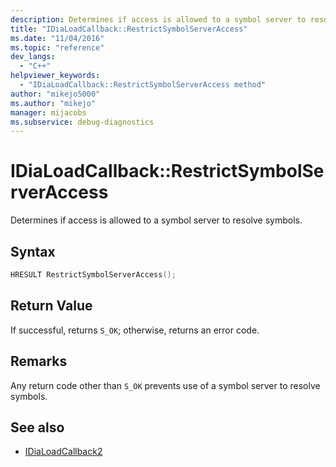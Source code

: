 ```yaml
---
description: Determines if access is allowed to a symbol server to resolve symbols.
title: "IDiaLoadCallback::RestrictSymbolServerAccess"
ms.date: "11/04/2016"
ms.topic: "reference"
dev_langs:
  - "C++"
helpviewer_keywords:
  - "IDiaLoadCallback::RestrictSymbolServerAccess method"
author: "mikejo5000"
ms.author: "mikejo"
manager: mijacobs
ms.subservice: debug-diagnostics
---
```


# IDiaLoadCallback::RestrictSymbolServerAccess

Determines if access is allowed to a symbol server to resolve symbols.

## Syntax

```c++
HRESULT RestrictSymbolServerAccess();
```

## Return Value

If successful, returns `S_OK`; otherwise, returns an error code.

## Remarks

Any return code other than `S_OK` prevents use of a symbol server to resolve symbols.

## See also

- [IDiaLoadCallback2](../../debugger/debug-interface-access/idialoadcallback2.md)
